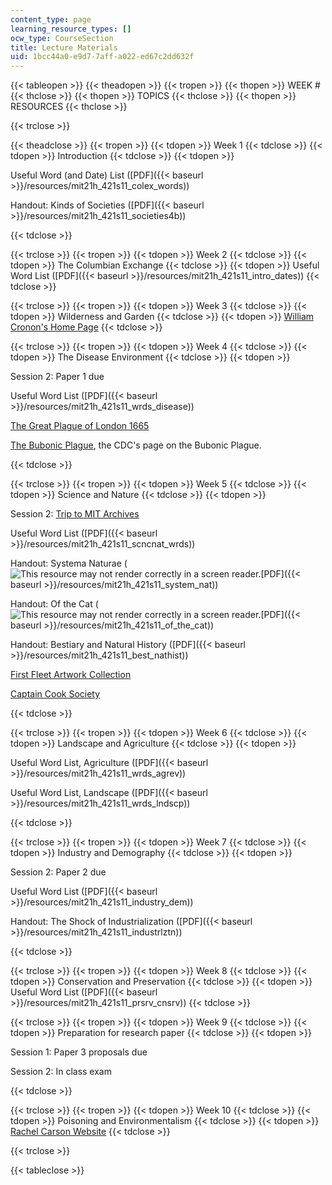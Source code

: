```yaml
---
content_type: page
learning_resource_types: []
ocw_type: CourseSection
title: Lecture Materials
uid: 1bcc44a0-e9d7-7aff-a022-ed67c2dd632f
---
```


{{< tableopen >}}
{{< theadopen >}}
{{< tropen >}}
{{< thopen >}}
WEEK #
{{< thclose >}}
{{< thopen >}}
TOPICS
{{< thclose >}}
{{< thopen >}}
RESOURCES
{{< thclose >}}

{{< trclose >}}

{{< theadclose >}}
{{< tropen >}}
{{< tdopen >}}
Week 1
{{< tdclose >}}
{{< tdopen >}}
Introduction
{{< tdclose >}}
{{< tdopen >}}


Useful Word (and Date) List ([PDF]({{< baseurl >}}/resources/mit21h_421s11_colex_words))

Handout: Kinds of Societies ([PDF]({{< baseurl >}}/resources/mit21h_421s11_societies4b))


{{< tdclose >}}

{{< trclose >}}
{{< tropen >}}
{{< tdopen >}}
Week 2
{{< tdclose >}}
{{< tdopen >}}
The Columbian Exchange
{{< tdclose >}}
{{< tdopen >}}
Useful Word List ([PDF]({{< baseurl >}}/resources/mit21h_421s11_intro_dates))
{{< tdclose >}}

{{< trclose >}}
{{< tropen >}}
{{< tdopen >}}
Week 3
{{< tdclose >}}
{{< tdopen >}}
Wilderness and Garden
{{< tdclose >}}
{{< tdopen >}}
[William Cronon's Home Page](http://www.williamcronon.net/index.htm)
{{< tdclose >}}

{{< trclose >}}
{{< tropen >}}
{{< tdopen >}}
Week 4
{{< tdclose >}}
{{< tdopen >}}
The Disease Environment
{{< tdclose >}}
{{< tdopen >}}


Session 2: Paper 1 due

Useful Word List ([PDF]({{< baseurl >}}/resources/mit21h_421s11_wrds_disease))

[The Great Plague of London 1665](http://ocp.hul.harvard.edu/contagion/plague.html)

[The Bubonic Plague](http://www.themiddleages.net/plague.html), the CDC's page on the Bubonic Plague.


{{< tdclose >}}

{{< trclose >}}
{{< tropen >}}
{{< tdopen >}}
Week 5
{{< tdclose >}}
{{< tdopen >}}
Science and Nature
{{< tdclose >}}
{{< tdopen >}}


Session 2: [Trip to MIT Archives](http://libraries.mit.edu/archives/)

Useful Word List ([PDF]({{< baseurl >}}/resources/mit21h_421s11_scncnat_wrds))

Handout: Systema Naturae (![This resource may not render correctly in a screen reader.](/images/inacessible.gif)[PDF]({{< baseurl >}}/resources/mit21h_421s11_system_nat))

Handout: Of the Cat (![This resource may not render correctly in a screen reader.](/images/inacessible.gif)[PDF]({{< baseurl >}}/resources/mit21h_421s11_of_the_cat))

Handout: Bestiary and Natural History ([PDF]({{< baseurl >}}/resources/mit21h_421s11_best_nathist))

[First Fleet Artwork Collection](https://www.nhm.ac.uk/our-science/departments-and-staff/library-and-archives/collections/fleet-artwork-collection.html)

[Captain Cook Society](http://www.captaincooksociety.com/)


{{< tdclose >}}

{{< trclose >}}
{{< tropen >}}
{{< tdopen >}}
Week 6
{{< tdclose >}}
{{< tdopen >}}
Landscape and Agriculture
{{< tdclose >}}
{{< tdopen >}}


Useful Word List, Agriculture ([PDF]({{< baseurl >}}/resources/mit21h_421s11_wrds_agrev))

Useful Word List, Landscape ([PDF]({{< baseurl >}}/resources/mit21h_421s11_wrds_lndscp))


{{< tdclose >}}

{{< trclose >}}
{{< tropen >}}
{{< tdopen >}}
Week 7
{{< tdclose >}}
{{< tdopen >}}
Industry and Demography
{{< tdclose >}}
{{< tdopen >}}


Session 2: Paper 2 due

Useful Word List ([PDF]({{< baseurl >}}/resources/mit21h_421s11_industry_dem))

Handout: The Shock of Industrialization ([PDF]({{< baseurl >}}/resources/mit21h_421s11_industrlztn))


{{< tdclose >}}

{{< trclose >}}
{{< tropen >}}
{{< tdopen >}}
Week 8
{{< tdclose >}}
{{< tdopen >}}
Conservation and Preservation
{{< tdclose >}}
{{< tdopen >}}
Useful Word List ([PDF]({{< baseurl >}}/resources/mit21h_421s11_prsrv_cnsrv))
{{< tdclose >}}

{{< trclose >}}
{{< tropen >}}
{{< tdopen >}}
Week 9
{{< tdclose >}}
{{< tdopen >}}
Preparation for research paper
{{< tdclose >}}
{{< tdopen >}}


Session 1: Paper 3 proposals due

Session 2: In class exam


{{< tdclose >}}

{{< trclose >}}
{{< tropen >}}
{{< tdopen >}}
Week 10
{{< tdclose >}}
{{< tdopen >}}
Poisoning and Environmentalism
{{< tdclose >}}
{{< tdopen >}}
[Rachel Carson Website](http://www.rachelcarson.org/)
{{< tdclose >}}

{{< trclose >}}

{{< tableclose >}}